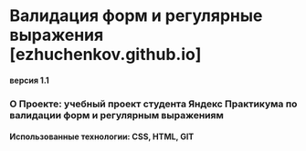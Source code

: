 # Валидация форм и регулярные выражения [ezhuchenkov.github.io]
#### версия 1.1
### О Проекте: учебный проект студента Яндекс Практикума по валидации форм и регулярным выражениям
#### Использованные технологии: CSS, HTML, GIT
#####